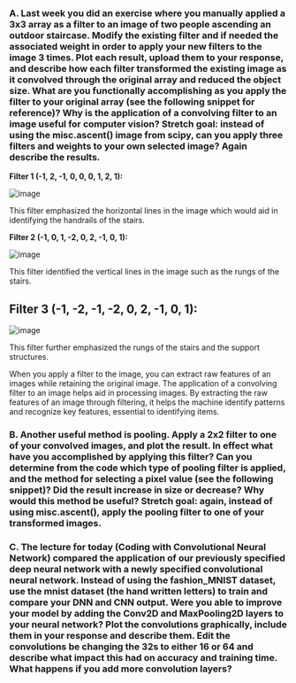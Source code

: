 ### **A. Last week you did an exercise where you manually applied a 3x3 array as a filter to an image of two people ascending an outdoor staircase.  Modify the existing filter and if needed the associated weight in order to apply your new filters to the image 3 times.  Plot each result, upload them to your response, and describe how each filter transformed the existing image as it convolved through the original array and reduced the object size.  What are you functionally accomplishing as you apply the filter to your original array (see the following snippet for reference)?  Why is the application of a convolving filter to an image useful for computer vision?  Stretch goal: instead of using the misc.ascent() image from scipy, can you apply three filters and weights to your own selected image?  Again describe the results.**

**Filter 1 (-1, 2, -1, 0, 0, 0, 1, 2, 1):**

![image](https://user-images.githubusercontent.com/67992204/87746449-9c680d80-c7be-11ea-8620-b33c161d7afe.png)

This filter emphasized the horizontal lines in the image which would aid in identifying the handrails of the stairs.

**Filter 2 (-1, 0, 1, -2, 0, 2, -1, 0, 1):**

![image](https://user-images.githubusercontent.com/67992204/87746109-c5d46980-c7bd-11ea-8376-e6abe098f217.png)

This filter identified the vertical lines in the image such as the rungs of the stairs.

## **Filter 3 (-1, -2, -1, -2, 0, 2, -1, 0, 1):**

![image](https://user-images.githubusercontent.com/67992204/87747243-b571be00-c7c0-11ea-8707-65c3625e4080.png)

This filter further emphasized the rungs of the stairs and the support structures.

When you apply a filter to the image, you can extract raw features of an images while retaining the original image. The application of a convolving filter to an image helps aid in processing images. By extracting the raw features of an image through filtering, it helps the machine identify patterns and recognize key features, essential to identifying items.

### **B. Another useful method is pooling.  Apply a 2x2 filter to one of your convolved images, and plot the result.  In effect what have you accomplished by applying this filter?  Can you determine from the code which type of pooling filter is applied, and the method for selecting a pixel value (see the following snippet)?  Did the result increase in size or decrease?  Why would this method be useful?  Stretch goal:  again, instead of using misc.ascent(), apply the pooling filter to one of your transformed images.**



### **C. The lecture for today (Coding with Convolutional Neural Network) compared the application of our previously specified deep neural network with a newly specified convolutional neural network.  Instead of using the fashion_MNIST dataset, use the mnist dataset (the hand written letters) to train and compare your DNN and CNN output.      Were you able to improve your model by adding the Conv2D and MaxPooling2D layers to your neural network?  Plot the convolutions graphically, include them in your response and describe them.  Edit the convolutions be changing the 32s to either 16 or 64 and describe what impact this had on accuracy and training time.  What happens if you add more convolution layers?**


